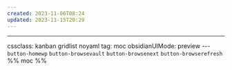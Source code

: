 ```yaml
---
created: 2023-11-06T08:24
updated: 2023-11-15T20:29
---
```

---
cssclass: kanban gridlist noyaml
tag: moc
obsidianUIMode: preview
--- `button-homewp`  `button-browsevault`  `button-browsenext` `button-browserefresh` 
%% moc %%
